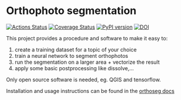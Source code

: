 # Orthophoto segmentation

[![Actions Status](https://github.com/orthoseg/orthoseg/actions/workflows/tests.yml/badge.svg?branch=main)](https://github.com/orthoseg/orthoseg/actions?query=workflow%3ATests)
[![Coverage Status](https://codecov.io/gh/orthoseg/orthoseg/branch/main/graph/badge.svg)](https://codecov.io/gh/orthoseg/orthoseg)
[![PyPI version](https://img.shields.io/pypi/v/orthoseg.svg)](https://pypi.org/project/orthoseg)
[![DOI](https://zenodo.org/badge/147507046.svg)](https://zenodo.org/doi/10.5281/zenodo.10340584)

This project provides a procedure and software to make it easy to:
1. create a training dataset for a topic of your choice
2. train a neural network to segment orthophotos
3. run the segmentation on a larger area + vectorize the result
4. apply some basic postprocessing like dissolve,...

Only open source software is needed, eg. QGIS and tensorflow.

Installation and usage instructions can be found in the [orthoseg docs](https://orthoseg.readthedocs.io)
